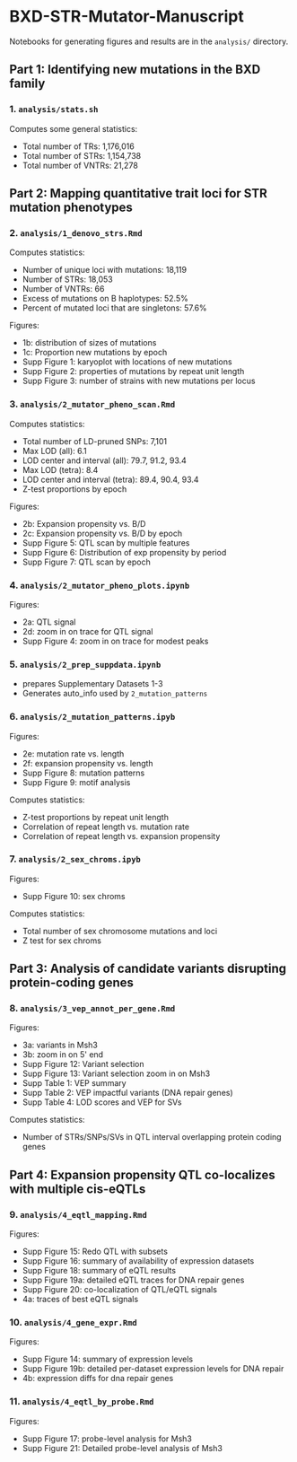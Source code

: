 # BXD-STR-Mutator-Manuscript

Notebooks for generating figures and results are in the `analysis/` directory.

## Part 1: Identifying new mutations in the BXD family 

### 1. `analysis/stats.sh` 

Computes some general statistics:
* Total number of TRs: 1,176,016
* Total number of STRs: 1,154,738
* Total number of VNTRs: 21,278

## Part 2: Mapping quantitative trait loci for STR mutation phenotypes

### 2. `analysis/1_denovo_strs.Rmd`

Computes statistics:
* Number of unique loci with mutations: 18,119
* Number of STRs: 18,053
* Number of VNTRs: 66
* Excess of mutations on B haplotypes: 52.5%
* Percent of mutated loci that are singletons: 57.6%

Figures:
* 1b: distribution of sizes of mutations
* 1c: Proportion new mutations by epoch
* Supp Figure 1: karyoplot with locations of new mutations
* Supp Figure 2: properties of mutations by repeat unit length
* Supp Figure 3: number of strains with new mutations per locus

### 3. `analysis/2_mutator_pheno_scan.Rmd`

Computes statistics:
* Total number of LD-pruned SNPs: 7,101
* Max LOD (all): 6.1
* LOD center and interval (all): 79.7, 91.2, 93.4
* Max LOD (tetra): 8.4
* LOD center and interval (tetra): 89.4, 90.4, 93.4
* Z-test proportions by epoch

Figures:
* 2b: Expansion propensity vs. B/D
* 2c: Expansion propensity vs. B/D by epoch
* Supp Figure 5: QTL scan by multiple features
* Supp Figure 6: Distribution of exp propensity by period
* Supp Figure 7: QTL scan by epoch

### 4. `analysis/2_mutator_pheno_plots.ipynb`

Figures:
* 2a: QTL signal
* 2d: zoom in on trace for QTL signal
* Supp Figure 4: zoom in on trace for modest peaks

### 5. `analysis/2_prep_suppdata.ipynb`

* prepares Supplementary Datasets 1-3
* Generates auto_info used by `2_mutation_patterns`

### 6. `analysis/2_mutation_patterns.ipyb`

Figures:
* 2e: mutation rate vs. length
* 2f: expansion propensity vs. length
* Supp Figure 8: mutation patterns
* Supp Figure 9: motif analysis

Computes statistics:
* Z-test proportions by repeat unit length 
* Correlation of repeat length vs. mutation rate 
* Correlation of repeat length vs. expansion propensity

### 7. `analysis/2_sex_chroms.ipyb`

Figures:
* Supp Figure 10: sex chroms

Computes statistics:
* Total number of sex chromosome mutations and loci
* Z test for sex chroms

## Part 3: Analysis of candidate variants disrupting protein-coding genes

### 8. `analysis/3_vep_annot_per_gene.Rmd`

Figures:
* 3a: variants in Msh3
* 3b: zoom in on 5' end
* Supp Figure 12: Variant selection
* Supp Figure 13: Variant selection zoom in on Msh3
* Supp Table 1: VEP summary
* Supp Table 2: VEP impactful variants (DNA repair genes)
* Supp Table 4: LOD scores and VEP for SVs

Computes statistics:
* Number of STRs/SNPs/SVs in QTL interval overlapping protein coding genes

## Part 4: Expansion propensity QTL co-localizes with multiple cis-eQTLs

### 9. `analysis/4_eqtl_mapping.Rmd`

Figures:
* Supp Figure 15: Redo QTL with subsets
* Supp Figure 16: summary of availability of expression datasets
* Supp Figure 18: summary of eQTL results
* Supp Figure 19a: detailed eQTL traces for DNA repair genes
* Supp Figure 20: co-localization of QTL/eQTL signals
* 4a: traces of best eQTL signals

### 10. `analysis/4_gene_expr.Rmd`

Figures:
* Supp Figure 14: summary of expression levels
* Supp Figure 19b: detailed per-dataset expression levels for DNA repair
* 4b: expression diffs for dna repair genes

### 11. `analysis/4_eqtl_by_probe.Rmd`

Figures:
* Supp Figure 17: probe-level analysis for Msh3
* Supp Figure 21: Detailed probe-level analysis of Msh3
